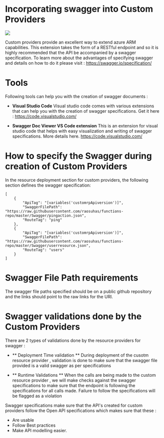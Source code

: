 # Incorporating swagger into Custom Providers

<a href="https://portal.azure.com/#create/Microsoft.Template/uri/https%3A%2F%2Fraw.githubusercontent.com%2Fraosuhas%2Fmanagedapps-intro%2Fmaster%2FCustomRPWithSwagger%2Fazuredeploy.json" target="_blank">
    <img src="http://azuredeploy.net/deploybutton.png"/> 
</a>


Custom providers provide an excellent way to extend azure ARM capabilities. This extension takes the form of a RESTful endpoint and so it is highly recommended that the API be accompanied by a swagger specification. To learn more about the advantages of specifying swagger and details on how to do it please visit : 
https://swagger.io/specification/ 


# Tools

Following tools can help you with the creation of swagger documents : 

- **Visual Studio Code**
Visual studio code comes with various extensions that can help you with the creation of swagger specifications. Get it here : 
https://code.visualstudio.com/

- **Swagger Doc Viewer VS Code extension**
This is an extension for visual studio code that helps with easy visualization and writing of swagger specifications. More details here. 
https://code.visualstudio.com/ 



# How to specify the Swagger during creation of Custom Providers

In the resource deployment section for custom providers, the following section defines the swagger specification: 

```
[
    {
        "ApiTag": "[variables('customrpApiversion')]",
        "SwaggerFilePath": "https://raw.githubusercontent.com/raosuhas/functions-repo/master/Swagger/pingaction.json",
        "RouteTag": "ping"
    },
    {
        "ApiTag": "[variables('customrpApiversion')]",
        "SwaggerFilePath": "https://raw.githubusercontent.com/raosuhas/functions-repo/master/Swagger/userresource.json",
        "RouteTag": "users"
    }
]

```

# Swagger File Path requirements 
The swagger file paths specified should be on a public github repository and the links should point to the raw links for the URI. 


# Swagger validations done by the Custom Providers

There are 2 types of validations done by the resource providers for swagger : 

- ** Deployment Time validation **
During deployment of the cusotm resource provider , validation is done to make sure that the swagger file provided is a valid swagger as per specifications 

- ** Runtime Validations **
When the calls are being made to the custom resource provider , we will make checks against the swagger specifications to make sure that the endpoint is following the specifications for all calls made. Failure to follow the specifications will be flagged as a violation


Swagger specifications make sure that the API's created for custom providers follow the Open API specifications which makes sure that these  : 
- Are usable 
- Follow Best practices
- Make API modelling easier.







